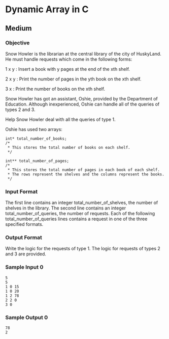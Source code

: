 # Dynamic Array in C
## Medium

### Objective
Snow Howler is the librarian at the central library of the city of HuskyLand. He must handle requests which come in the following forms:

1 x y : Insert a book with y pages at the end of the xth shelf.

2 x y : Print the number of pages in the yth book on the xth shelf.

3 x : Print the number of books on the xth shelf.

Snow Howler has got an assistant, Oshie, provided by the Department of Education. Although inexperienced, Oshie can handle all of the queries of types 2 and 3.

Help Snow Howler deal with all the queries of type 1.

Oshie has used two arrays:
```
int* total_number_of_books;
/*
 * This stores the total number of books on each shelf.
 */

int** total_number_of_pages;
/*
 * This stores the total number of pages in each book of each shelf.
 * The rows represent the shelves and the columns represent the books.
 */
 ```
### Input Format

The first line contains an integer total_number_of_shelves, the number of shelves in the library.
The second line contains an integer total_number_of_queries, the number of requests.
Each of the following total_number_of_queries lines contains a request in one of the three specified formats.


### Output Format

Write the logic for the requests of type 1. The logic for requests of types 2 and 3 are provided.

### Sample Input 0
```
5
5
1 0 15
1 0 20
1 2 78
2 2 0
3 0
```
### Sample Output 0
```
78
2
```
